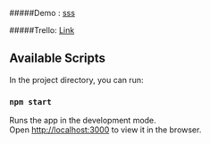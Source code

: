 
#####Demo : [sss](https://bitcoin-derrick.web.app/#/)

#####Trello: [Link](https://trello.com/b/51Rp5Gfd/bitcoin-derrick)

## Available Scripts

In the project directory, you can run:

### `npm start`

Runs the app in the development mode.<br>
Open [http://localhost:3000](http://localhost:3000) to view it in the browser.
